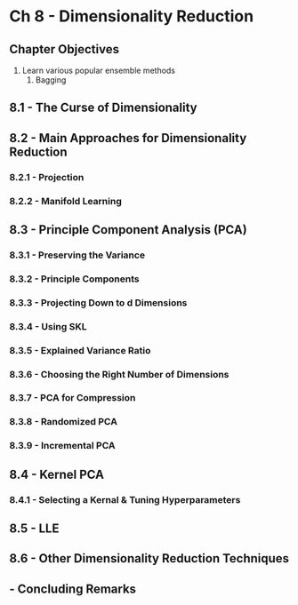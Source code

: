 # Ch 8 - Dimensionality Reduction

## Chapter Objectives

1. Learn various popular ensemble methods
    1. Bagging


## 8.1 - The Curse of Dimensionality

## 8.2 - Main Approaches for Dimensionality Reduction
### 8.2.1 - Projection
### 8.2.2 - Manifold Learning

## 8.3 - Principle Component Analysis (PCA)
### 8.3.1 - Preserving the Variance
### 8.3.2 - Principle Components
### 8.3.3 - Projecting Down to d Dimensions
### 8.3.4 - Using SKL
### 8.3.5 - Explained Variance Ratio
### 8.3.6 - Choosing the Right Number of Dimensions
### 8.3.7 - PCA for Compression
### 8.3.8 - Randomized PCA
### 8.3.9 - Incremental PCA

## 8.4 - Kernel PCA
### 8.4.1 - Selecting a Kernal & Tuning Hyperparameters

## 8.5 - LLE

## 8.6 - Other Dimensionality Reduction Techniques



## - Concluding Remarks


[anomaly_detection]: https://github.com/aj112358/ML_Notes/blob/main/01_The_Machine_Learning_Landscape/01_images/anomaly_detection.png "illustration of anomaly detection"
